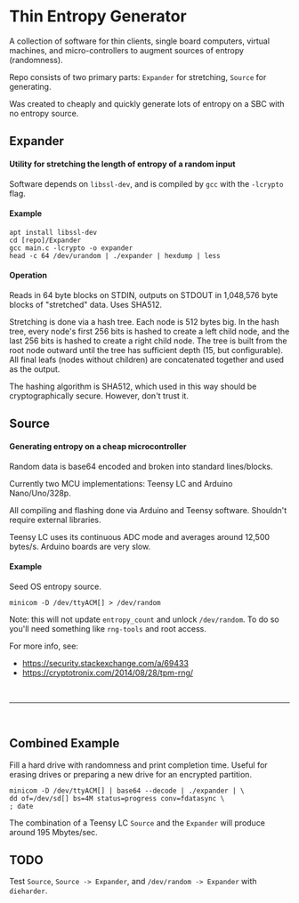 # Thin Entropy Generator

A collection of software for thin clients, single board computers, virtual machines,
and micro-controllers to augment sources of entropy (randomness).

Repo consists of two primary parts: `Expander` for stretching, `Source` for generating.

Was created to cheaply and quickly generate lots of entropy on a SBC with no entropy source.

## Expander

#### Utility for stretching the length of entropy of a random input

Software depends on `libssl-dev`, and is compiled by `gcc` with the `-lcrypto` flag.

#### Example
```
apt install libssl-dev
cd [repo]/Expander
gcc main.c -lcrypto -o expander
head -c 64 /dev/urandom | ./expander | hexdump | less
```

#### Operation
Reads in 64 byte blocks on STDIN,
outputs on STDOUT in 1,048,576 byte blocks of "stretched" data. Uses SHA512.

Stretching is done via a hash tree. Each node is 512 bytes big.
In the hash tree, every node's
first 256 bits is hashed to create a left child node, and the
last 256 bits is hashed to create a right child node.
The tree is built from the root node outward until the tree
has sufficient depth (15, but configurable).
All final leafs (nodes without children) are concatenated together and
used as the output.

The hashing algorithm is SHA512, which used in this way should be
cryptographically secure. However, don't trust it.


## Source

#### Generating entropy on a cheap microcontroller

Random data is base64 encoded and broken into standard lines/blocks.

Currently two MCU implementations: Teensy LC and Arduino Nano/Uno/328p.

All compiling and flashing done via Arduino and Teensy software.
Shouldn't require external libraries.

Teensy LC uses its continuous ADC mode and averages around 12,500 bytes/s.
Arduino boards are very slow.

#### Example

Seed OS entropy source.
```
minicom -D /dev/ttyACM[] > /dev/random
```

Note: this will not update `entropy_count` and unlock `/dev/random`. To do so
you'll need something like `rng-tools` and root access.

For more info, see:
* https://security.stackexchange.com/a/69433
* https://cryptotronix.com/2014/08/28/tpm-rng/

<br>

---

<br>

## Combined Example

Fill a hard drive with randomness and print completion time.
Useful for erasing drives or preparing a new drive for an encrypted partition.
```
minicom -D /dev/ttyACM[] | base64 --decode | ./expander | \
dd of=/dev/sd[] bs=4M status=progress conv=fdatasync \
; date
```
The combination of a Teensy LC `Source` and the `Expander` will
produce around 195 Mbytes/sec.



## TODO
Test `Source`, `Source -> Expander`, and `/dev/random -> Expander` with `dieharder`.
